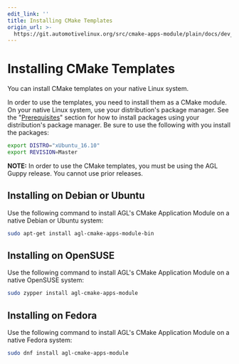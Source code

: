 ```yaml
---
edit_link: ''
title: Installing CMake Templates
origin_url: >-
  https://git.automotivelinux.org/src/cmake-apps-module/plain/docs/dev_guide/installing-cmake.md?h=guppy
---
```


<!-- WARNING: This file is generated by fetch_docs.js using /home/boron/Documents/AGL/docs-webtemplate/site/_data/tocs/devguides/guppy/cmake-apps-module-guides-devguides-book.yml -->

# Installing CMake Templates

You can install CMake templates on your native Linux system.

In order to use the templates, you need to install them as
a CMake module.
On your native Linux system, use your distribution's package manager.
See the
"[Prerequisites](../../2-download-packages.html)"
section for how to install packages using your distribution's package
manager.
Be sure to use the following with you install the packages:

```bash
export DISTRO="xUbuntu_16.10"
export REVISION=Master
```

**NOTE:** In order to use the CMake templates, you must be using the
AGL Guppy release.
You cannot use prior releases.

## Installing on Debian or Ubuntu

Use the following command to install AGL's CMake Application Module
on a native Debian or Ubuntu system:

```bash
sudo apt-get install agl-cmake-apps-module-bin
```

## Installing on OpenSUSE

Use the following command to install AGL's CMake Application Module
on a native OpenSUSE system:

```bash
sudo zypper install agl-cmake-apps-module
```

## Installing on Fedora

Use the following command to install AGL's CMake Application Module
on a native Fedora system:

```bash
sudo dnf install agl-cmake-apps-module
```


